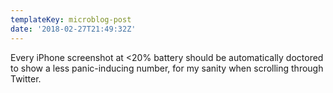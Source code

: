 ```yaml
---
templateKey: microblog-post
date: '2018-02-27T21:49:32Z'
---
```


Every iPhone screenshot at <20% battery should be automatically doctored to show a less panic-inducing number, for my sanity when scrolling through Twitter.

